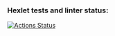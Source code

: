 ### Hexlet tests and linter status:
[![Actions Status](https://github.com/Evlit/java-project-71/actions/workflows/hexlet-check.yml/badge.svg)](https://github.com/Evlit/java-project-71/actions)